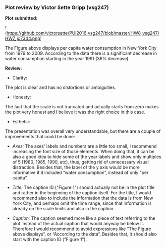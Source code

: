 ### Plot review by Victor Sette Gripp (vsg247)

**Plot submitted:**

!(https://github.com/victorsette/PUI2016_vsg247/blob/master/HW8_vsg247/HW7_jc7344.png)

The Figure above displays per capita water consumption in New York City from 1979 to 2009. According to the data there is a significant decrease in water consumption starting in the year 1991 (38% decrease)


**Review:**

- Clarity:


The plot is clear and has no distortions or ambiguities.


- Honesty:


The fact that the scale is not truncated and actually starts from zero makes the plot very honest and I believe it was the right choice in this case. 


- Esthetic:


The presentation was overall very understandable, but there are a couple of improvements that could be done: 


 - *Axes:* The axes' labels and numbers are a little too small, I recommend increasing the font size of those elements. When doing that, it can be also a good idea to hide some of the year labels and show only multiples of 5 (1980, 1985, 1990, etc), thus, getting rid of unnecessary visual distraction. Besides that, the label of the y axis would be more informative if it included “water consumption”, instead of only “per capita”. 
 
 - *Title:* The caption ID ("Figure 1") should actually not be in the plot title and rather in the beginning of the caption itself. For the title, I would recommend also to include the information that the data is from New York City, and perhaps omit the time range, since that information is already on the scale limits and also in the caption.


 - *Caption:* The caption seemed more like a piece of text referring to the plot instead of the actual caption that would anyway be below it. Therefore I would recommend to avoid expressions like “The Figure above displays”, or “According to the data”. Besides that,  it should also start with the caption ID (“Figure 1”). 


